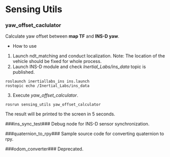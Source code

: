 # Sensing Utils
### yaw_offset_caclulator ###
Calculate yaw offset between **map TF** and **INS-D yaw**.
- How to use
1. Launch ndt_matching and conduct localization.
Note: The location of the vehicle should be fixed for whole process.
2. Launch INS-D module and check *Inertial_Labs/ins_data* topic is published.
```
roslaunch inertiallabs_ins ins.launch
rostopic echo /Inertial_Labs/ins_data
```
3. Execute *yaw_offset_calculator*.
```
rosrun sensing_utils yaw_offset_calculator
```
The result will be printed to the screen in 5 seconds.

###ins_sync_test###
Debug node for INS-D sensor synchronization.

###quaternion_to_rpy###
Sample source code for converting quaternion to rpy.

###odom_converter###
Deprecated.
